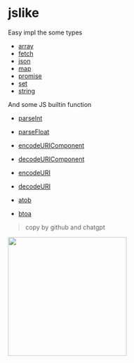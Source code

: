 # jslike

Easy impl the some types

- [array](./jsarray)
- [fetch](./jsfetch)
- [json](./jsjson)
- [map](./jsmap)
- [promise](./jspromise)
- [set](./jsset)
- [string](./jsstring)

And some JS builtin function

- [parseInt](./global.go)
- [parseFloat](./global.go)

- [encodeURIComponent](./global.go)
- [decodeURIComponent](./global.go)
- [encodeURI](./global.go)
- [decodeURI](./global.go)

- [atob](./global.go)
- [btoa](./global.go)

> copy by github and chatgpt

<img src="https://s2.loli.net/2023/10/15/ufo94tF8YPODEbJ.png" width="270" />
